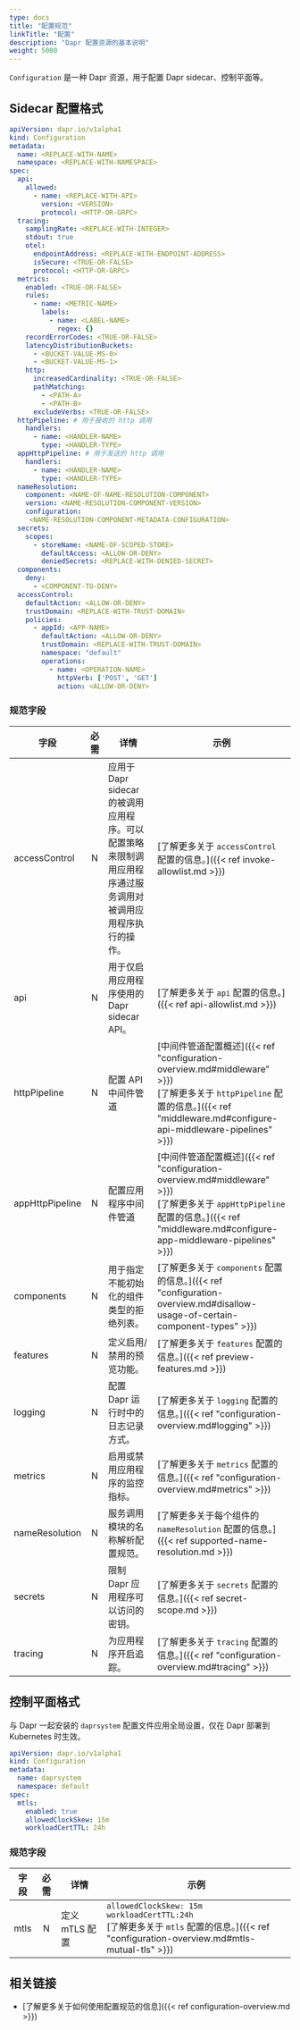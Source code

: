 ```yaml
---
type: docs
title: "配置规范"
linkTitle: "配置"
description: "Dapr 配置资源的基本说明"
weight: 5000
---
```


`Configuration` 是一种 Dapr 资源，用于配置 Dapr sidecar、控制平面等。

## Sidecar 配置格式

```yaml
apiVersion: dapr.io/v1alpha1
kind: Configuration
metadata:
  name: <REPLACE-WITH-NAME>
  namespace: <REPLACE-WITH-NAMESPACE>
spec:
  api:
    allowed:
      - name: <REPLACE-WITH-API>
        version: <VERSION>
        protocol: <HTTP-OR-GRPC>
  tracing:
    samplingRate: <REPLACE-WITH-INTEGER>
    stdout: true
    otel:
      endpointAddress: <REPLACE-WITH-ENDPOINT-ADDRESS>
      isSecure: <TRUE-OR-FALSE>
      protocol: <HTTP-OR-GRPC>
  metrics:
    enabled: <TRUE-OR-FALSE>
    rules:
      - name: <METRIC-NAME>
        labels:
          - name: <LABEL-NAME>
            regex: {}
    recordErrorCodes: <TRUE-OR-FALSE>
    latencyDistributionBuckets:
      - <BUCKET-VALUE-MS-0>
      - <BUCKET-VALUE-MS-1>
    http:
      increasedCardinality: <TRUE-OR-FALSE>
      pathMatching: 
        - <PATH-A>
        - <PATH-B>
      excludeVerbs: <TRUE-OR-FALSE>
  httpPipeline: # 用于接收的 http 调用
    handlers:
      - name: <HANDLER-NAME>
        type: <HANDLER-TYPE>
  appHttpPipeline: # 用于发送的 http 调用
    handlers:
      - name: <HANDLER-NAME>
        type: <HANDLER-TYPE>
  nameResolution:
    component: <NAME-OF-NAME-RESOLUTION-COMPONENT>
    version: <NAME-RESOLUTION-COMPONENT-VERSION>
    configuration:
     <NAME-RESOLUTION-COMPONENT-METADATA-CONFIGURATION>
  secrets:
    scopes:
      - storeName: <NAME-OF-SCOPED-STORE>
        defaultAccess: <ALLOW-OR-DENY>
        deniedSecrets: <REPLACE-WITH-DENIED-SECRET>
  components:
    deny:
      - <COMPONENT-TO-DENY>
  accessControl:
    defaultAction: <ALLOW-OR-DENY>
    trustDomain: <REPLACE-WITH-TRUST-DOMAIN>
    policies:
      - appId: <APP-NAME>
        defaultAction: <ALLOW-OR-DENY>
        trustDomain: <REPLACE-WITH-TRUST-DOMAIN>
        namespace: "default"
        operations:
          - name: <OPERATION-NAME>
            httpVerb: ['POST', 'GET']
            action: <ALLOW-OR-DENY>
```

### 规范字段

| 字段              | 必需 | 详情 | 示例 |
|--------------------|:--------:|---------|---------|
| accessControl      | N        | 应用于 Dapr sidecar 的被调用应用程序。可以配置策略来限制调用应用程序通过服务调用对被调用应用程序执行的操作。  | [了解更多关于 `accessControl` 配置的信息。]({{< ref invoke-allowlist.md >}}) |
| api                | N        | 用于仅启用应用程序使用的 Dapr sidecar API。  | [了解更多关于 `api` 配置的信息。]({{< ref api-allowlist.md >}}) |
| httpPipeline       | N        | 配置 API 中间件管道 | [中间件管道配置概述]({{< ref "configuration-overview.md#middleware" >}})<br>[了解更多关于 `httpPipeline` 配置的信息。]({{< ref "middleware.md#configure-api-middleware-pipelines" >}}) |
| appHttpPipeline    | N        | 配置应用程序中间件管道 | [中间件管道配置概述]({{< ref "configuration-overview.md#middleware" >}})<br>[了解更多关于 `appHttpPipeline` 配置的信息。]({{< ref "middleware.md#configure-app-middleware-pipelines" >}}) |
| components         | N        | 用于指定不能初始化的组件类型的拒绝列表。 | [了解更多关于 `components` 配置的信息。]({{< ref "configuration-overview.md#disallow-usage-of-certain-component-types" >}}) |
| features           | N        | 定义启用/禁用的预览功能。 | [了解更多关于 `features` 配置的信息。]({{< ref preview-features.md >}}) |
| logging            | N        | 配置 Dapr 运行时中的日志记录方式。 | [了解更多关于 `logging` 配置的信息。]({{< ref "configuration-overview.md#logging" >}})  |
| metrics            | N        | 启用或禁用应用程序的监控指标。 | [了解更多关于 `metrics` 配置的信息。]({{< ref "configuration-overview.md#metrics" >}}) |
| nameResolution     | N        | 服务调用模块的名称解析配置规范。 | [了解更多关于每个组件的 `nameResolution` 配置的信息。]({{< ref supported-name-resolution.md >}}) |
| secrets            | N        | 限制 Dapr 应用程序可以访问的密钥。  | [了解更多关于 `secrets` 配置的信息。]({{< ref secret-scope.md >}}) |
| tracing            | N        | 为应用程序开启追踪。 | [了解更多关于 `tracing` 配置的信息。]({{< ref "configuration-overview.md#tracing" >}}) |


## 控制平面格式

与 Dapr 一起安装的 `daprsystem` 配置文件应用全局设置，仅在 Dapr 部署到 Kubernetes 时生效。

```yml
apiVersion: dapr.io/v1alpha1
kind: Configuration
metadata:
  name: daprsystem
  namespace: default
spec:
  mtls:
    enabled: true
    allowedClockSkew: 15m
    workloadCertTTL: 24h
```

### 规范字段

| 字段              | 必需 | 详情 | 示例 |
|--------------------|:--------:|---------|---------|
| mtls               | N        | 定义 mTLS 配置 | `allowedClockSkew: 15m`<br>`workloadCertTTL:24h`<br>[了解更多关于 `mtls` 配置的信息。]({{< ref "configuration-overview.md#mtls-mutual-tls" >}}) |


## 相关链接

- [了解更多关于如何使用配置规范的信息]({{< ref configuration-overview.md >}})